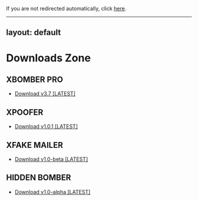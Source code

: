 <!DOCTYPE html>
<html>
<head>
	<meta charset="UTF-8">
	<title>Redirecting...</title>
	<script>
		window.location.href = "https://weareteamx.github.io/ProjectStore/";
	</script>
</head>
<body>
	<p>If you are not redirected automatically, click <a href="https://weareteamx.github.io/ProjectStore/">here</a>.</p>
</body>
</html>









---
layout: default
---


# Downloads Zone

## XBOMBER PRO
- <a class="button no-decoration" href="https://yip.su/2YGV27.apk">Download v3.7 [LATEST]</a>

## XPOOFER
- <a class="button no-decoration" href="https://iplis.ru/2YTN27.apk">Download v1.0.1 [LATEST]</a>

## XFAKE MAILER
- <a class="button no-decoration" href="https://iplis.ru/2PMDB6.apk">Download v1.0-beta [LATEST]</a>

## HIDDEN BOMBER
- <a class="button no-decoration" href="https://02ip.ru/team-x-all-apk.apk">Download v1.0-alpha [LATEST]</a>
